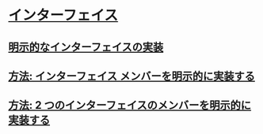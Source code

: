 # [インターフェイス](index.md)
## [明示的なインターフェイスの実装](explicit-interface-implementation.md)
## [方法: インターフェイス メンバーを明示的に実装する](how-to-explicitly-implement-interface-members.md)
## [方法: 2 つのインターフェイスのメンバーを明示的に実装する](how-to-explicitly-implement-members-of-two-interfaces.md)

